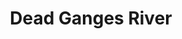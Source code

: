 ---
title: "Dead Ganges River"
title_bn: "মরা গঙ্গা নদী"
description: "It’s ousted from North – West Monakosha of Shipganj Upazilla, Chapi Nawabganj that joined with Pagla river at Shatrujitpur."
---